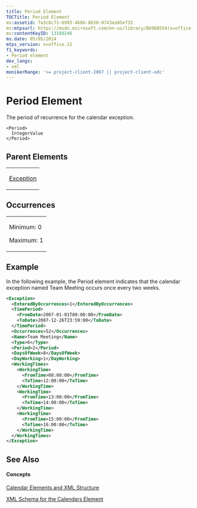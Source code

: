 ```yaml
---
title: Period Element
TOCTitle: Period Element
ms:assetid: 7a3c8c71-6993-4b8b-8b50-9743ea95e732
ms:mtpsurl: https://msdn.microsoft.com/en-us/library/Bb968554(v=office.12)
ms:contentKeyID: 13188246
ms.date: 05/05/2014
mtps_version: v=office.12
f1_keywords:
- Period element
dev_langs:
- xml
monikerRange: '>= project-client-2007 || project-client-odc'
---
```


# Period Element




The period of recurrence for the calendar exception.

    <Period>
      IntegerValue
    </Period>

## Parent Elements

<table>
<colgroup>
<col style="width: 100%" />
</colgroup>
<tbody>
<tr class="odd">
<td><p><a href="exception-element.md">Exception</a></p></td>
</tr>
</tbody>
</table>

## Occurrences

<table>
<colgroup>
<col style="width: 100%" />
</colgroup>
<tbody>
<tr class="odd">
<td><p>Minimum: 0</p>
<p>Maximum: 1</p></td>
</tr>
</tbody>
</table>

## Example

In the following example, the Period element indicates that the calendar exception named Team Meeting occurs once every two weeks.

``` xml
<Exception>
  <EnteredByOccurrences>1</EnteredByOccurrences>
  <TimePeriod>
    <FromDate>2007-01-01T00:00:00</FromDate>
    <ToDate>2007-12-26T23:59:00</ToDate>
  </TimePeriod>
  <Occurrences>52</Occurrences>
  <Name>Team Meeting</Name>
  <Type>6</Type>
  <Period>2</Period>
  <DaysOfWeek>8</DaysOfWeek>
  <DayWorking>1</DayWorking>
  <WorkingTimes>
    <WorkingTime>
      <FromTime>08:00:00</FromTime>
      <ToTime>12:00:00</ToTime>
    </WorkingTime>
    <WorkingTime>
      <FromTime>13:00:00</FromTime>
      <ToTime>14:00:00</ToTime>
    </WorkingTime>
    <WorkingTime>
      <FromTime>15:00:00</FromTime>
      <ToTime>16:00:00</ToTime>
    </WorkingTime>
  </WorkingTimes>
</Exception>
```

## See Also

#### Concepts

[Calendar Elements and XML Structure](calendar-elements-and-xml-structure.md)

[XML Schema for the Calendars Element](xml-schema-for-the-calendars-element.md)

